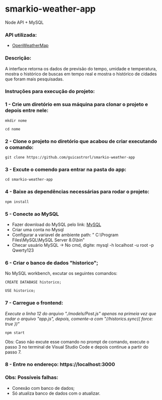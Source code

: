 # smarkio-weather-app

Node API + MySQL

### API utilizada:

- [OpenWeatherMap](https://openweathermap.com)

### Descrição:

A interface retorna os dados de previsão do tempo, umidade e temperatura, mostra o histórico de buscas em tempo real e mostra o histórico de cidades que foram mais pesquisadas.

### Instruções para execução do projeto:

### 1 - Crie um diretório em sua máquina para clonar o projeto e depois entre nele:
```
mkdir nome
```
```
cd nome
```

### 2 - Clone o projeto no diretório que acabou de criar executando o comando:
```
git clone https://github.com/guicastrorl/smarkio-weather-app
```

### 3 - Excute o comendo para entrar na pasta do app:
```
cd smarkio-weather-app
```

### 4 - Baixe as dependências necessárias para rodar o projeto:
```
npm install
```

### 5 - Conecte ao MySQL
- Fazer download do MySQL pelo link: [MySQL](https://www.mysql.com/downloads/)
- Criar uma conta no Mysql
- Configurar a variavel de ambiente path: " C:\Program Files\MySQL\MySQL Server 8.0\bin"
- Checar usuário MySQL -> No cmd, digite: mysql -h localhost -u root -p Qwerty123

### 6 - Criar o banco de dados "historico";
No MySQL workbench, excutar os seguintes comandos:
```
CREATE DATABASE historico;
```
```
USE historico;
```

### 7 - Carregue o frontend:
*Execute a linha 12 do arquivo "./models/Post.js" apenas na primeia vez que rodar o arquivo "app.js", depois, comente-a com "//historics.sync({ force: true })"*
```
npm start
```

Obs: Caso não excute esse comando no prompt de comando, execute o passo 3 no terminal de Visual Studio Code e depois continue a partir do passo 7.

### 8 - Entre no endereço: https://localhost:3000

### Obs: Possíveis falhas:
- Conexão com banco de dados;
- Só atualiza banco de dados com o atualizar.
